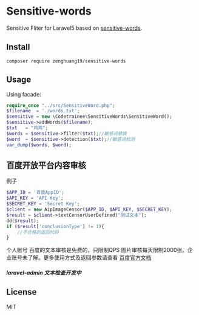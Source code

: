 # Sensitive-words

Sensitive Fliter for Laravel5 based on [sensitive-words](https://github.com/zenghuang19/sensitive-words).


## Install

```shell
composer require zenghuang19/sensitive-words
```


## Usage

Using facade:

```php
require_once "../src/SensitiveWord.php";
$filename  = './words.txt';
$sensitive = new \Codetrainee\SensitiveWords\SensitiveWord();
$sensitive->addWords($filename);
$txt   = "鸡鸡";
$words = $sensitive->filter($txt);//敏感词替换
$word  = $sensitive->detection($txt);//敏感词检测
var_dump($words, $word);
```

## 百度开放平台内容审核
例子
```php
$APP_ID = '百度AppID';
$API_KEY = 'API Key';
$SECRET_KEY = 'Secret Key';
$client = new AipImageCensor($APP_ID, $API_KEY, $SECRET_KEY);
$result = $client->textCensorUserDefined("测试文本");
dd($result);
if ($result['conclusionType'] != 1){
    //不合格的返回代码
}
```
个人账号
百度的文本审核是免费的，只限制QPS
图片审核每天限制2000张。企业账号未了解。更多使用方式及返回参数请查看 [百度官方文档](https://ai.baidu.com/docs#/ImageCensoring-PHP-SDK/418b8ff4)

##### laravel-admin 文本检查开发中
## License

MIT
